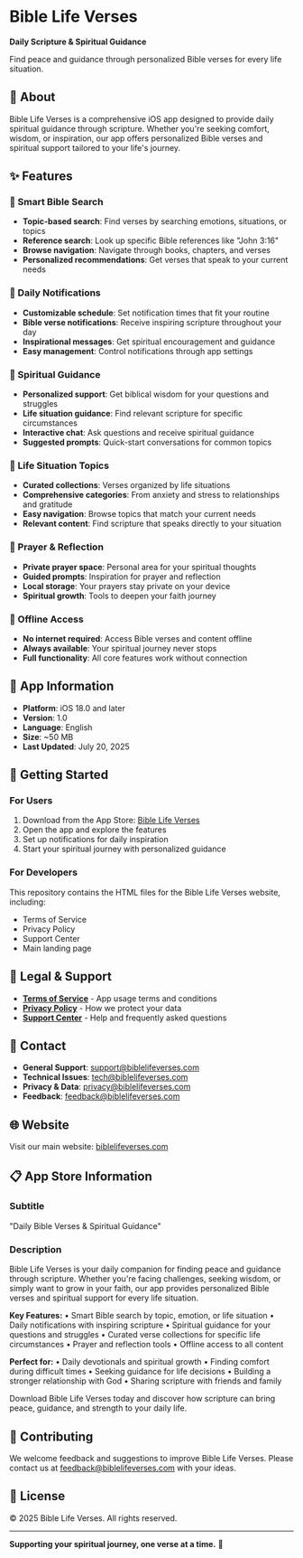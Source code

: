 # Bible Life Verses

**Daily Scripture & Spiritual Guidance**

Find peace and guidance through personalized Bible verses for every life situation.

## 🌟 About

Bible Life Verses is a comprehensive iOS app designed to provide daily spiritual guidance through scripture. Whether you're seeking comfort, wisdom, or inspiration, our app offers personalized Bible verses and spiritual support tailored to your life's journey.

## ✨ Features

### 📖 Smart Bible Search
- **Topic-based search**: Find verses by searching emotions, situations, or topics
- **Reference search**: Look up specific Bible references like "John 3:16"
- **Browse navigation**: Navigate through books, chapters, and verses
- **Personalized recommendations**: Get verses that speak to your current needs

### 🔔 Daily Notifications
- **Customizable schedule**: Set notification times that fit your routine
- **Bible verse notifications**: Receive inspiring scripture throughout your day
- **Inspirational messages**: Get spiritual encouragement and guidance
- **Easy management**: Control notifications through app settings

### 💬 Spiritual Guidance
- **Personalized support**: Get biblical wisdom for your questions and struggles
- **Life situation guidance**: Find relevant scripture for specific circumstances
- **Interactive chat**: Ask questions and receive spiritual guidance
- **Suggested prompts**: Quick-start conversations for common topics

### 🎯 Life Situation Topics
- **Curated collections**: Verses organized by life situations
- **Comprehensive categories**: From anxiety and stress to relationships and gratitude
- **Easy navigation**: Browse topics that match your current needs
- **Relevant content**: Find scripture that speaks directly to your situation

### 🙏 Prayer & Reflection
- **Private prayer space**: Personal area for your spiritual thoughts
- **Guided prompts**: Inspiration for prayer and reflection
- **Local storage**: Your prayers stay private on your device
- **Spiritual growth**: Tools to deepen your faith journey

### 📱 Offline Access
- **No internet required**: Access Bible verses and content offline
- **Always available**: Your spiritual journey never stops
- **Full functionality**: All core features work without connection

## 📱 App Information

- **Platform**: iOS 18.0 and later
- **Version**: 1.0
- **Language**: English
- **Size**: ~50 MB
- **Last Updated**: July 20, 2025

## 🚀 Getting Started

### For Users
1. Download from the App Store: [Bible Life Verses](https://apps.apple.com/app/bible-life-verses)
2. Open the app and explore the features
3. Set up notifications for daily inspiration
4. Start your spiritual journey with personalized guidance

### For Developers
This repository contains the HTML files for the Bible Life Verses website, including:
- Terms of Service
- Privacy Policy
- Support Center
- Main landing page

## 📄 Legal & Support

- **[Terms of Service](terms-of-service.html)** - App usage terms and conditions
- **[Privacy Policy](privacy-policy.html)** - How we protect your data
- **[Support Center](support.html)** - Help and frequently asked questions

## 🔗 Contact

- **General Support**: support@biblelifeverses.com
- **Technical Issues**: tech@biblelifeverses.com
- **Privacy & Data**: privacy@biblelifeverses.com
- **Feedback**: feedback@biblelifeverses.com

## 🌐 Website

Visit our main website: [biblelifeverses.com](https://biblelifeverses.com)

## 📋 App Store Information

### Subtitle
"Daily Bible Verses & Spiritual Guidance"

### Description
Bible Life Verses is your daily companion for finding peace and guidance through scripture. Whether you're facing challenges, seeking wisdom, or simply want to grow in your faith, our app provides personalized Bible verses and spiritual support for every life situation.

**Key Features:**
• Smart Bible search by topic, emotion, or life situation
• Daily notifications with inspiring scripture
• Spiritual guidance for your questions and struggles
• Curated verse collections for specific life circumstances
• Prayer and reflection tools
• Offline access to all content

**Perfect for:**
• Daily devotionals and spiritual growth
• Finding comfort during difficult times
• Seeking guidance for life decisions
• Building a stronger relationship with God
• Sharing scripture with friends and family

Download Bible Life Verses today and discover how scripture can bring peace, guidance, and strength to your daily life.

## 🤝 Contributing

We welcome feedback and suggestions to improve Bible Life Verses. Please contact us at feedback@biblelifeverses.com with your ideas.

## 📄 License

© 2025 Bible Life Verses. All rights reserved.

---

**Supporting your spiritual journey, one verse at a time.** 🙏 